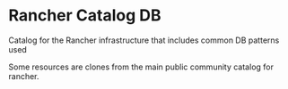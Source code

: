 Rancher Catalog DB
=======
Catalog for the Rancher infrastructure that includes common DB patterns used

Some resources are clones from the main public community catalog for rancher.
